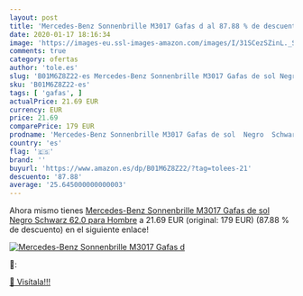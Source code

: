 ```yaml
---
layout: post
title: 'Mercedes-Benz Sonnenbrille M3017 Gafas d al 87.88 % de descuento'
date: 2020-01-17 18:16:34
image: 'https://images-eu.ssl-images-amazon.com/images/I/31SCezSZinL._SL400_.jpg'
comments: true
category: ofertas
author: 'tole.es'
slug: 'B01M6Z8Z22-es Mercedes-Benz Sonnenbrille M3017 Gafas de sol Negro...'
sku: 'B01M6Z8Z22-es'
tags: [ 'gafas', ]
actualPrice: 21.69 EUR
currency: EUR
price: 21.69
comparePrice: 179 EUR
prodname: 'Mercedes-Benz Sonnenbrille M3017 Gafas de sol  Negro  Schwarz   62.0 para Hombre'
country: 'es'
flag: '🇪🇸'
brand: ''
buyurl: 'https://www.amazon.es/dp/B01M6Z8Z22/?tag=tolees-21'
descuento: '87.88'
average: '25.645000000000003'
---
```


Ahora mismo tienes [Mercedes-Benz Sonnenbrille M3017 Gafas de sol  Negro  Schwarz   62.0 para Hombre](https://www.amazon.es/dp/B01M6Z8Z22/?tag=tolees-21) a 21.69 EUR (original: 179 EUR) (87.88 %  de descuento) en el siguiente enlace!

[![Mercedes-Benz Sonnenbrille M3017 Gafas d](https://images-eu.ssl-images-amazon.com/images/I/31SCezSZinL._SL400_.jpg)](https://www.amazon.es/dp/B01M6Z8Z22/?tag=tolees-21)

🔎:


[🛒 Visítala!!!](https://www.amazon.es/dp/B01M6Z8Z22/?tag=tolees-21)

